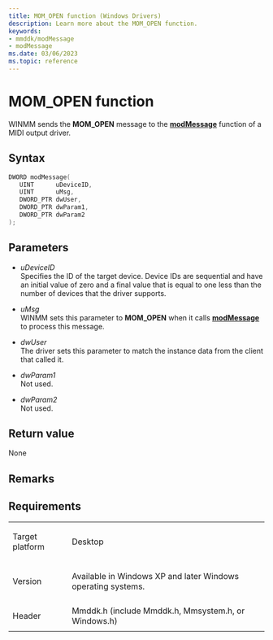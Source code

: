```yaml
---
title: MOM_OPEN function (Windows Drivers)
description: Learn more about the MOM_OPEN function.
keywords:
- mmddk/modMessage
- modMessage
ms.date: 03/06/2023
ms.topic: reference
---
```


# MOM\_OPEN function

WINMM sends the **MOM\_OPEN** message to the [**modMessage**](mod-message.md) function of a MIDI output driver.

## Syntax

``` c++
DWORD modMessage(
   UINT      uDeviceID,
   UINT      uMsg,
   DWORD_PTR dwUser,
   DWORD_PTR dwParam1,
   DWORD_PTR dwParam2
);
```

## Parameters

- *uDeviceID*  
  Specifies the ID of the target device. Device IDs are sequential and have an initial value of zero and a final value that is equal to one less than the number of devices that the driver supports.

- *uMsg*  
  WINMM sets this parameter to **MOM\_OPEN** when it calls [**modMessage**](mod-message.md) to process this message.

- *dwUser*  
  The driver sets this parameter to match the instance data from the client that called it.

- *dwParam1*  
  Not used.

- *dwParam2*  
  Not used.

## Return value

None

## Remarks

## Requirements

<table>
<tbody>
<tr class="odd">
<td><p>Target platform</p></td>
<td>Desktop</td>
</tr>
<tr class="even">
<td><p>Version</p></td>
<td><p>Available in Windows XP and later Windows operating systems.</p></td>
</tr>
<tr class="odd">
<td><p>Header</p></td>
<td>Mmddk.h (include Mmddk.h, Mmsystem.h, or Windows.h)</td>
</tr>
</tbody>
</table>

